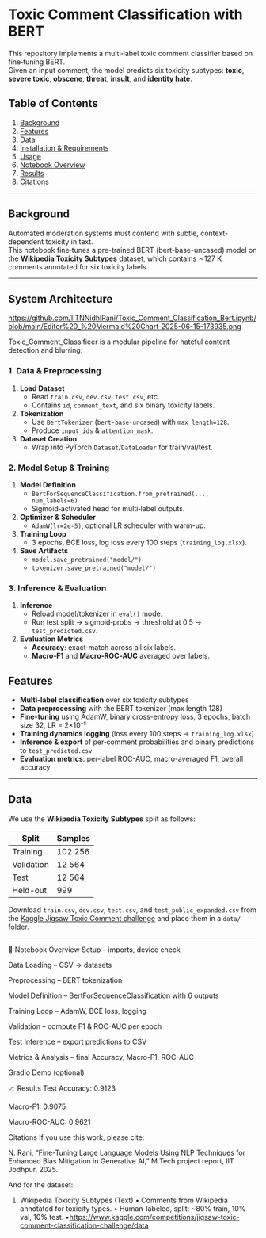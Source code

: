 
# Toxic Comment Classification with BERT

This repository implements a multi‐label toxic comment classifier based on fine‐tuning BERT.  
Given an input comment, the model predicts six toxicity subtypes: **toxic**, **severe toxic**, **obscene**, **threat**, **insult**, and **identity hate**.

##  Table of Contents

1. [Background](#background)  
2. [Features](#features)  
3. [Data](#data)  
4. [Installation & Requirements](#installation--requirements)  
5. [Usage](#usage)  
6. [Notebook Overview](#notebook-overview)  
7. [Results](#results)  
8. [Citations](#citations)  

---

## Background

Automated moderation systems must contend with subtle, context-dependent toxicity in text.  
This notebook fine‐tunes a pre-trained BERT (bert-base-uncased) model on the **Wikipedia Toxicity Subtypes** dataset, which contains ∼127 K comments annotated for six toxicity labels.

---

##  System Architecture
https://github.com/IITNNidhiRani/Toxic_Comment_Classification_Bert.ipynb/blob/main/Editor%20_%20Mermaid%20Chart-2025-06-15-173935.png


Toxic_Comment_Classifieer is a modular pipeline for hateful content detection and blurring:

### 1. Data & Preprocessing  
1. **Load Dataset**  
   - Read `train.csv`, `dev.csv`, `test.csv`, etc.  
   - Contains `id`, `comment_text`, and six binary toxicity labels.  
2. **Tokenization**  
   - Use `BertTokenizer` (`bert-base-uncased`) with `max_length=128`.  
   - Produce `input_ids` & `attention_mask`.  
3. **Dataset Creation**  
   - Wrap into PyTorch `Dataset`/`DataLoader` for train/val/test.  

### 2. Model Setup & Training  
1. **Model Definition**  
   - `BertForSequenceClassification.from_pretrained(..., num_labels=6)`  
   - Sigmoid‐activated head for multi‐label outputs.  
2. **Optimizer & Scheduler**  
   - `AdamW(lr=2e-5)`, optional LR scheduler with warm-up.  
3. **Training Loop**  
   - 3 epochs, BCE loss, log loss every 100 steps (`training_log.xlsx`).  
4. **Save Artifacts**  
   - `model.save_pretrained("model/")`  
   - `tokenizer.save_pretrained("model/")`  

### 3. Inference & Evaluation  
1. **Inference**  
   - Reload model/tokenizer in `eval()` mode.  
   - Run test split → sigmoid‐probs → threshold at 0.5 → `test_predicted.csv`.  
2. **Evaluation Metrics**  
   - **Accuracy**: exact‐match across all six labels.  
   - **Macro‐F1** and **Macro‐ROC‐AUC** averaged over labels.  
 
##  Features

- **Multi‐label classification** over six toxicity subtypes  
- **Data preprocessing** with the BERT tokenizer (max length 128)  
- **Fine-tuning** using AdamW, binary cross-entropy loss, 3 epochs, batch size 32, LR = 2×10⁻⁵  
- **Training dynamics logging** (loss every 100 steps → `training_log.xlsx`)  
- **Inference & export** of per‐comment probabilities and binary predictions to `test_predicted.csv`  
- **Evaluation metrics**: per‐label ROC-AUC, macro-averaged F1, overall accuracy  

---

## Data

We use the **Wikipedia Toxicity Subtypes** split as follows:

| Split       | Samples  |
| ----------- | -------- |
| Training    | 102 256  |
| Validation  | 12 564   |
| Test        | 12 564   |
| Held-out    | 999      |

Download `train.csv`, `dev.csv`, `test.csv`, and `test_public_expanded.csv` from the [Kaggle Jigsaw Toxic Comment challenge](https://kaggle.com/competitions/jigsaw-toxic-comment-classification-challenge) and place them in a `data/` folder.

---



📓 Notebook Overview
Setup – imports, device check

Data Loading – CSV → datasets

Preprocessing – BERT tokenization

Model Definition – BertForSequenceClassification with 6 outputs

Training Loop – AdamW, BCE loss, logging

Validation – compute F1 & ROC-AUC per epoch

Test Inference – export predictions to CSV

Metrics & Analysis – final Accuracy, Macro-F1, ROC-AUC

Gradio Demo (optional)

📈 Results
Test Accuracy: 0.9123

Macro-F1: 0.9075

Macro-ROC-AUC: 0.9621

Citations
If you use this work, please cite:

N. Rani, “Fine-Tuning Large Language Models Using NLP Techniques for Enhanced Bias Mitigation in Generative AI,” M.Tech project report, IIT Jodhpur, 2025.

And for the dataset:

1. Wikipedia Toxicity Subtypes (Text)
• Comments from Wikipedia annotated for toxicity types.
• Human-labeled, split: ~80% train, 10% val, 10% test.
•https://www.kaggle.com/competitions/jigsaw-toxic-comment-classification-challenge/data
